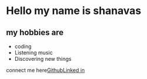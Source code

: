<html>
<head>
</head>
<body>
<h1>
Hello my name is shanavas
</h1>
<h2>
my hobbies are
</h2>
<ul>
<li>coding</li>
<li>Listening music</li>
<li>Discovering new things</li>  
</ul>
connect me here<a href="https://github.com/shanavasvb">Github</a><a href="https://www.linkedin.com/in/shanavasvb/">Linked in</a>
</body></html>
